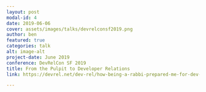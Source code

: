 ```yaml
---
layout: post
modal-id: 4
date: 2019-06-06
cover: assets/images/talks/devrelconsf2019.png
author: ben
featured: true
categories: talk
alt: image-alt
project-date: June 2019
conference: DevRelCon SF 2019
title: From the Pulpit to Developer Relations
link: https://devrel.net/dev-rel/how-being-a-rabbi-prepared-me-for-dev-rel

---
```

